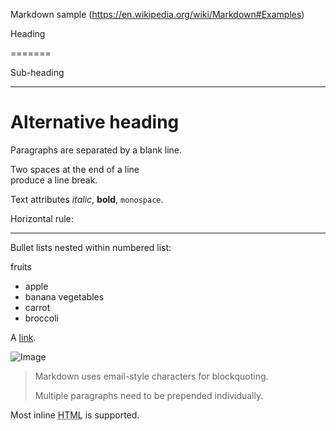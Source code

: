 Markdown sample (https://en.wikipedia.org/wiki/Markdown#Examples)


Heading


=======

Sub-heading


-----------

# Alternative heading #


Paragraphs are separated
by a blank line.


Two spaces at the end of a line  
produce a line break.


Text attributes _italic_, **bold**, `monospace`.


Horizontal rule:

---

Bullet lists nested within numbered list:

fruits
* apple
* banana
vegetables
* carrot
* broccoli


A [link](example.com).


![Image](Icon-pictures.png "icon")

> Markdown uses email-style
characters for blockquoting.
>
> Multiple paragraphs need to be prepended individually.

Most inline <abbr title="Hypertext Markup Language">HTML</abbr> is supported.